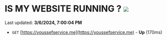 # IS MY WEBSITE RUNNING ? [![](https://img.shields.io/static/v1?label=Sponsor&message=%E2%9D%A4&logo=GitHub&color=%23fe8e86)](https://github.com/sponsors/<username>)

Last updated: **3/6/2024, 7:00:04 PM**

- `GET` [https://youssefservice.me](https://youssefservice.me) - **Up** (170ms)
